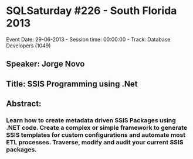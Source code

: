 # SQLSaturday #226 - South Florida 2013
Event Date: 29-06-2013 - Session time: 00:00:00 - Track: Database Developers (1049)
## Speaker: Jorge Novo
## Title: SSIS Programming using .Net
## Abstract:
### Learn how to create metadata driven SSIS Packages using .NET code. Create a complex or simple framework to generate SSIS templates for custom configurations and automate most ETL processes. Traverse, modify and audit your current SSIS packages.
